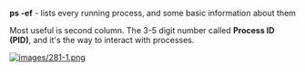 


  
**ps -ef** - lists every running process, and some basic information about them  
  
Most useful is second column. The 3-5 digit number called **Process ID (PID)**, and it's the way to interact with processes.   
  
[![images/281-1.png](images/281-1.png)](image.png)